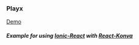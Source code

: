 ### Playx

[Demo](https://sourcya-playx.web.app/)

##### Example for using [Ionic-React](https://ionicframework.com) with [React-Konva](https://konvajs.org/)

